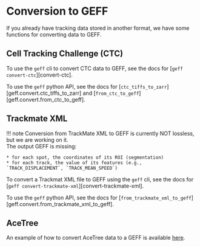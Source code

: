 # Conversion to GEFF

If you already have tracking data stored in another format, we have some functions for converting data to GEFF.

## Cell Tracking Challenge (CTC)

To use the `geff` cli to convert CTC data to GEFF, see the docs for [`geff convert-ctc`][convert-ctc].

To use the `geff` python API, see the docs for [`ctc_tiffs_to_zarr`][geff.convert.ctc_tiffs_to_zarr] and [`from_ctc_to_geff`][geff.convert.from_ctc_to_geff].

## Trackmate XML

!!! note
    Conversion from TrackMate XML to GEFF is currently NOT lossless, but we are working on it.      
    The output GEFF is missing:

    * for each spot, the coordinates of its ROI (segmentation)
    * for each track, the value of its features (e.g., `TRACK_DISPLACEMENT`, `TRACK_MEAN_SPEED`)

To convert a Trackmat XML file to GEFF using the `geff` cli, see the docs for [`geff convert-trackmate-xml`][convert-trackmate-xml].

To use the `geff` python API, see the docs for [`from_trackmate_xml_to_geff`][geff.convert.from_trackmate_xml_to_geff].

## AceTree

An example of how to convert AceTree data to a GEFF is available [here](https://github.com/zhirongbaolab/AceTreePythonReader/blob/main/testAceTreeReaderGeffWrite.py). 